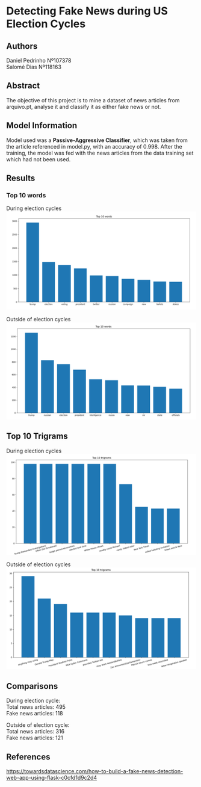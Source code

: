 # Detecting Fake News during US Election Cycles

## Authors
Daniel Pedrinho Nº107378\
Salomé Dias Nº118163

## Abstract
The objective of this project is to mine a dataset of news articles from arquivo.pt, analyse it and classify it as either fake news or not.

## Model Information
Model used was a **Passive-Aggressive Classifier**, which was taken from the article referenced in model.py, with an accuracy of 0.998.
After the training, the model was fed with the news articles from the data training set which had not been used.

## Results 
### Top 10 words

During election cycles
![Top 10 words](images\words_during.png)

Outside of election cycles
![Top 10 words](images\words_outside.png)

## Top 10 Trigrams

During election cycles
![Top 10 Trigrams](images\trigrams_during.png)

Outside of election cycles
![Top 10 Trigrams](images\trigrams_outside.png)

## Comparisons
During election cycle:\
Total news articles:  495\
Fake news articles:  118

Outside of election cycle:\
Total news articles:  316\
Fake news articles:  121

## References 
https://towardsdatascience.com/how-to-build-a-fake-news-detection-web-app-using-flask-c0cfd1d9c2d4